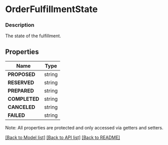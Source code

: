 # OrderFulfillmentState

### Description

The state of the fulfillment.

## Properties
Name | Type
------------ | -------------
**PROPOSED** | string
**RESERVED** | string
**PREPARED** | string
**COMPLETED** | string
**CANCELED** | string
**FAILED** | string

Note: All properties are protected and only accessed via getters and setters.

[[Back to Model list]](../../README.md#documentation-for-models) [[Back to API list]](../../README.md#documentation-for-api-endpoints) [[Back to README]](../../README.md)

